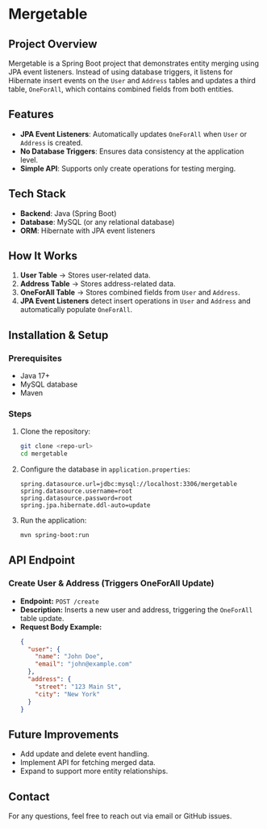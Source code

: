 # Mergetable

## Project Overview
Mergetable is a Spring Boot project that demonstrates entity merging using JPA event listeners. Instead of using database triggers, it listens for Hibernate insert events on the `User` and `Address` tables and updates a third table, `OneForAll`, which contains combined fields from both entities.

## Features
- **JPA Event Listeners**: Automatically updates `OneForAll` when `User` or `Address` is created.
- **No Database Triggers**: Ensures data consistency at the application level.
- **Simple API**: Supports only create operations for testing merging.

## Tech Stack
- **Backend**: Java (Spring Boot)
- **Database**: MySQL (or any relational database)
- **ORM**: Hibernate with JPA event listeners

## How It Works
1. **User Table** → Stores user-related data.
2. **Address Table** → Stores address-related data.
3. **OneForAll Table** → Stores combined fields from `User` and `Address`.
4. **JPA Event Listeners** detect insert operations in `User` and `Address` and automatically populate `OneForAll`.

## Installation & Setup
### Prerequisites
- Java 17+
- MySQL database
- Maven

### Steps
1. Clone the repository:
   ```sh
   git clone <repo-url>
   cd mergetable
   ```
2. Configure the database in `application.properties`:
   ```properties
   spring.datasource.url=jdbc:mysql://localhost:3306/mergetable
   spring.datasource.username=root
   spring.datasource.password=root
   spring.jpa.hibernate.ddl-auto=update
   ```
3. Run the application:
   ```sh
   mvn spring-boot:run
   ```

## API Endpoint
### Create User & Address (Triggers OneForAll Update)
- **Endpoint:** `POST /create`
- **Description:** Inserts a new user and address, triggering the `OneForAll` table update.
- **Request Body Example:**
   ```json
   {
     "user": {
       "name": "John Doe",
       "email": "john@example.com"
     },
     "address": {
       "street": "123 Main St",
       "city": "New York"
     }
   }
   ```

## Future Improvements
- Add update and delete event handling.
- Implement API for fetching merged data.
- Expand to support more entity relationships.

## Contact
For any questions, feel free to reach out via email or GitHub issues.

